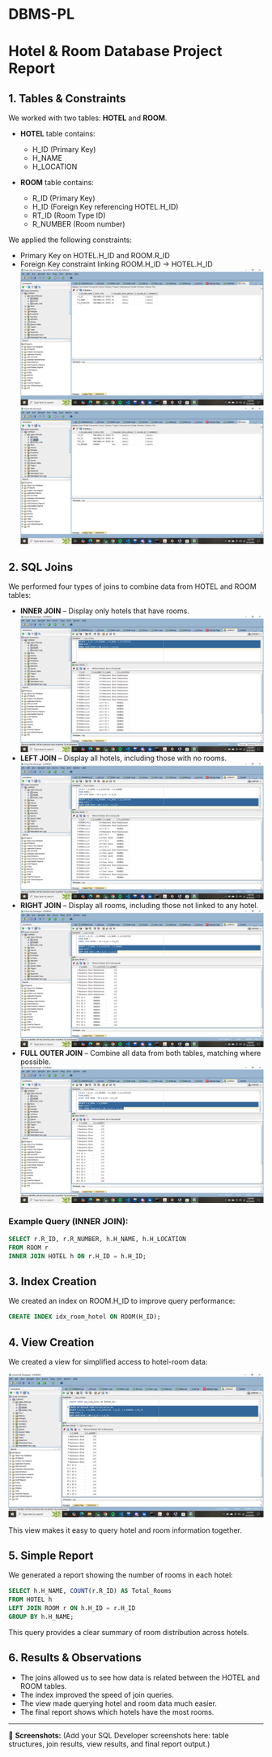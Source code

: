 # DBMS-PL

# Hotel & Room Database Project Report

## 1. Tables & Constraints

We worked with two tables: **HOTEL** and **ROOM**.

* **HOTEL** table contains:

  * H\_ID (Primary Key)
  * H\_NAME
  * H\_LOCATION

* **ROOM** table contains:

  * R\_ID (Primary Key)
  * H\_ID (Foreign Key referencing HOTEL.H\_ID)
  * RT\_ID (Room Type ID)
  * R\_NUMBER (Room number)

We applied the following constraints:

* Primary Key on HOTEL.H\_ID and ROOM.R\_ID
* Foreign Key constraint linking ROOM.H\_ID → HOTEL.H\_ID
  ![Image alt](https://github.com/Melissa-10-10/DBMS-PL/blob/94e62e34782f7774dae360bfb54950d9cb8bb658/Screenshot%20(202).png)
  ![Image alt](https://github.com/Melissa-10-10/DBMS-PL/blob/6953ecfc3bb12580aea101463cee408a4e96a384/Screenshot%20(203).png)

## 2. SQL Joins

We performed four types of joins to combine data from HOTEL and ROOM tables:

* **INNER JOIN** – Display only hotels that have rooms.
  ![image alt](https://github.com/Melissa-10-10/DBMS-PL/blob/1e0a5c282fc3e6378f26ba216bfc541a78e9ba3a/Screenshot%20(204).png)
* **LEFT JOIN** – Display all hotels, including those with no rooms.
  ![image alt](https://github.com/Melissa-10-10/DBMS-PL/blob/df001e79a89e7ab32e1df9b2c96d84f3f711740e/Screenshot%20(206).png)
* **RIGHT JOIN** – Display all rooms, including those not linked to any hotel.
  ![image alt](https://github.com/Melissa-10-10/DBMS-PL/blob/9c6e90eb76dbc9cfdbedd207ae4e92b9bee61a9d/Screenshot%20(205).png)
* **FULL OUTER JOIN** – Combine all data from both tables, matching where possible.
  ![IMAGE ALT](https://github.com/Melissa-10-10/DBMS-PL/blob/5cb99858b517a97d18add6fb20102c7105b12230/Screenshot%20(207).png)

### Example Query (INNER JOIN):

```sql
SELECT r.R_ID, r.R_NUMBER, h.H_NAME, h.H_LOCATION
FROM ROOM r
INNER JOIN HOTEL h ON r.H_ID = h.H_ID;
```

## 3. Index Creation

We created an index on ROOM.H\_ID to improve query performance:

```sql
CREATE INDEX idx_room_hotel ON ROOM(H_ID);
```

## 4. View Creation

We created a view for simplified access to hotel-room data:

![imagealt](https://github.com/Melissa-10-10/DBMS-PL/blob/6b1bf5246d420290b83301a35985801819093aed/Screenshot%20(211).png)

This view makes it easy to query hotel and room information together.

## 5. Simple Report

We generated a report showing the number of rooms in each hotel:

```sql
SELECT h.H_NAME, COUNT(r.R_ID) AS Total_Rooms
FROM HOTEL h
LEFT JOIN ROOM r ON h.H_ID = r.H_ID
GROUP BY h.H_NAME;
```

This query provides a clear summary of room distribution across hotels.

## 6. Results & Observations

* The joins allowed us to see how data is related between the HOTEL and ROOM tables.
* The index improved the speed of join queries.
* The view made querying hotel and room data much easier.
* The final report shows which hotels have the most rooms.

---

📸 **Screenshots:**
(Add your SQL Developer screenshots here: table structures, join results, view results, and final report output.)

